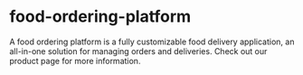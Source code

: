 # food-ordering-platform
A food ordering platform is a fully customizable food delivery application, an all-in-one solution for managing orders and deliveries. Check out our product page for more information.
